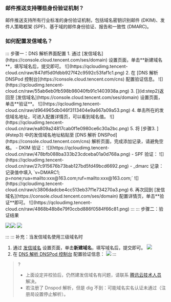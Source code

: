 [](id:que1) 

### 邮件推送支持哪些身份验证机制？
邮件推送支持所有行业标准的身份验证机制，包括域名密钥识别邮件 (DKIM)、发件人策略框架 (SPF)、基于域的邮件身份验证、报告和一致性 (DMARC)。

[](id:que2) 
### 如何配置发信域名？
<dx-tabs>
::: 步骤一：DNS 解析界面配置
1. 通过 [发信域名](https://console.cloud.tencent.com/ses/domain) 设置页面，单击**新建域名**，填写域名后，提交即可。
![](https://qcloudimg.tencent-cloud.cn/raw/847df5d0fdbb927f42c9592c53faf1c1.png)
2.  在 [DNS 解析 DNSPod 控制台](https://console.cloud.tencent.com/cns) 配置验证信息。
![](https://qcloudimg.tencent-cloud.cn/raw/55ab6eb0fb598b98040fb91c1403938a.png)
3. [](id:step2)返回至 [发信域名](https://console.cloud.tencent.com/ses/domain) 设置页面，单击**验证**。
![](https://qcloudimg.tencent-cloud.cn/raw/d964965db046f3113404e9a667a09a53.png)
4. 单击所在的发信域名地址，可进入配置详情页，可以看到域名值。
![](https://qcloudimg.tencent-cloud.cn/raw/ea809a24817cab0f1e0980ce6c30a2bc.png)
5. 将 [步骤3. ](#step3) 中的发信域名地址粘贴至 [DNS 解析 DNSPod](https://console.cloud.tencent.com/cns) 解析页面，完成添加记录，请避免空格。
 - DKIM 验证：
![](https://qcloudimg.tencent-cloud.cn/raw/478bfb088ba333b23cdceba01a0d768a.png)
 - SPF 验证：
![](https://qcloudimg.tencent-cloud.cn/raw/27c915676b73bab127bd5fd49bcd6692.png)
 - _dmarc 记录：
记录值中填入 `v=DMARC1; p=none;rua=mailto:xxx@163.com;ruf=mailto:xxx@163.com;`
![](https://qcloudimg.tencent-cloud.cn/raw/c3806dadcbe4cc513eb37f1e734270a3.png)
6. 再次回到 [发信域名](https://console.cloud.tencent.com/ses/domain) 配置详情页，单击**验证**即可。
![](https://qcloudimg.tencent-cloud.cn/raw/4868b48b8e79f0ccbd886f0584f66c81.png)
:::
::: 步骤二：验证结果

![](https://qcloudimg.tencent-cloud.cn/raw/e391a5d62f375c9c551c3acd59412e39.png)![](https://qcloudimg.tencent-cloud.cn/raw/695ff02f3096d64481103a13e757362c.png)
![](https://qcloudimg.tencent-cloud.cn/raw/ef4e5da341b0fdf451f0ceb68b597f80.png)

:::
::: 补充：当发信域名使用三级域名时
1. 通过 [发信域名](https://console.cloud.tencent.com/ses/domain) 设置页面，单击**新建域名**，填写域名后，提交即可。
![](https://qcloudimg.tencent-cloud.cn/raw/becb7114398ece2c31de737190a0eae0.png)
2. 在 [DNS 解析 DNSPod 控制台](https://console.cloud.tencent.com/cns) 配置验证信息：
![](https://qcloudimg.tencent-cloud.cn/raw/ebe976120f18f30888cd40ff8e713b6c.png)
:::
</dx-tabs>

>?
>- 上面设定并校验后，仍然建发信域名有问题，请联系 [腾讯云技术人员](https://console.cloud.tencent.com/workorder/category) 解决。
>- 若注册了 Dnspod 解析，但是 dig 不到：可能域名实名认证未通过（注册局设置停止解析）。
